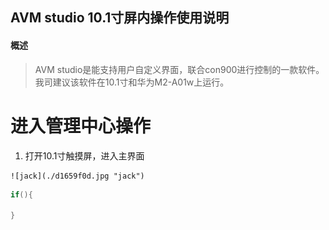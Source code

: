 ##  AVM studio 10.1寸屏内操作使用说明                                                                              

 #### 概述

>AVM studio是能支持用户自定义界面，联合con900进行控制的一款软件。我司建议该软件在10.1寸和华为M2-A01w上运行。


进入管理中心操作 
====
  1. 打开10.1寸触摸屏，进入主界面

    ![jack](./d1659f0d.jpg "jack")

``` java
if(){

}

```

